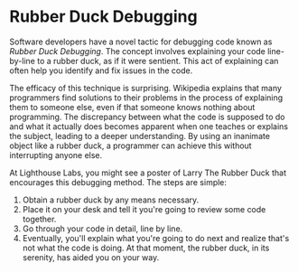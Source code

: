 
# Rubber Duck Debugging

Software developers have a novel tactic for debugging code known as *Rubber Duck Debugging*. The concept involves explaining your code line-by-line to a rubber duck, as if it were sentient. This act of explaining can often help you identify and fix issues in the code.

The efficacy of this technique is surprising. Wikipedia explains that many programmers find solutions to their problems in the process of explaining them to someone else, even if that someone knows nothing about programming. The discrepancy between what the code is supposed to do and what it actually does becomes apparent when one teaches or explains the subject, leading to a deeper understanding. By using an inanimate object like a rubber duck, a programmer can achieve this without interrupting anyone else.

At Lighthouse Labs, you might see a poster of Larry The Rubber Duck that encourages this debugging method. The steps are simple:

1. Obtain a rubber duck by any means necessary.
2. Place it on your desk and tell it you're going to review some code together.
3. Go through your code in detail, line by line.
4. Eventually, you'll explain what you're going to do next and realize that's not what the code is doing. At that moment, the rubber duck, in its serenity, has aided you on your way.